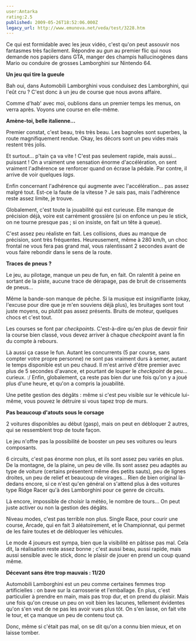 ```yaml
---
user:Antarka
rating:2.5
published: 2009-05-26T18:52:06.000Z
legacy_url: http://www.emunova.net/veda/test/3228.htm
---
```

Ce qui est formidable avec les jeux vidéo, c'est qu'on peut assouvir nos fantasmes très facilement. Répondre au _gun_ au premier flic qui nous demande nos papiers dans GTA, manger des champis hallucinogènes dans Mario ou conduire de grosses Lamborghini sur Nintendo 64\.  

  

**Un jeu qui tire la gueule**  

  

Bah oui, dans Automobili Lamborghini vous conduisez des Lamborghini, qui l'eût cru ? C'est donc à un jeu de course que nous avons affaire.  

  

Comme d'hab' avec moi, oublions dans un premier temps les menus, on verra après. Voyons une course en elle-même.  

  

**Amène-toi, belle italienne...**  

  

Premier constat, c'est beau, très très beau. Les bagnoles sont superbes, la route magnifiquement rendue. Okay, les décors sont un peu vides mais restent très jolis.  

  

Et surtout... p'tain ça va vite ! C'est pas seulement rapide, mais aussi... puissant ! On a vraiment une sensation énorme d'accélération, on sent vraiment l'adhérence se renforcer quand on écrase la pédale. Par contre, il arrive de voir quelques _lags_.  

  

Enfin concernant l'adhérence qui augmente avec l'accélération... pas assez malgré tout. Est-ce la faute de la vitesse ? Je sais pas, mais l'adhérence reste assez limite, je trouve.  

  

Globalement, c'est toute la jouabilité qui est curieuse. Elle manque de précision déjà, voire est carrément grossière (si on enfonce un peu le stick, on ne tourne presque pas ; si on insiste, on fait un tête à queue).  

  

C'est assez peu réaliste en fait. Les collisions, dues au manque de précision, sont très fréquentes. Heureusement, même à 280 km/h, un choc frontal ne vous fera pas grand mal, vous ralentissant 2 secondes avant de vous faire rebondir dans le sens de la route.  

  

**Traces de pneus ?**  

  

Le jeu, au pilotage, manque un peu de fun, en fait. On ralentit à peine en sortant de la piste, aucune trace de dérapage, pas de bruit de crissements de pneus...  

  

Même la bande-son manque de pêche. Si la musique est insignifiante (okay, l'excuse pour dire que je m'en souviens déjà plus), les bruitages sont tout juste moyens, ou plutôt pas assez présents. Bruits de moteur, quelques chocs et c'est tout.  

  

Les courses se font par _checkpoints_. C'est-à-dire qu'en plus de devoir finir la course bien classé, vous devez arriver à chaque _checkpoint_ avant la fin du compte à rebours.  

  

Là aussi ça casse le fun. Autant les concurrents (5 par course, sans compter votre propre personne) ne sont pas vraiment durs à semer, autant le temps disponible est un peu chaud. Il m'est arrivé d'être premier avec plus de 5 secondes d'avance, et pourtant de louper le _checkpoint_ de peu... curieux. :/ Enfin, globalement, ça reste pas bien dur une fois qu'on y a joué plus d'une heure, et qu'on a compris la jouabilité.  

  

Une petite gestion des dégâts : même si c'est peu visible sur le véhicule lui-même, vous pouvez le détruire si vous tapez trop de murs.  

  

**Pas beaucoup d'atouts sous le corsage**  

  

2 voitures disponibles au début (gasp), mais on peut en débloquer 2 autres, qui se ressemblent trop de toute façon.  

  

Le jeu n'offre pas la possibilité de booster un peu ses voitures ou leurs composants.  

  

6 circuits, c'est pas énorme non plus, et ils sont assez peu variés en plus. De la montagne, de la plaine, un peu de ville. Ils sont assez peu adaptés au type de voiture (certains présentent même des petits sauts), peu de lignes droites, un peu de relief et beaucoup de virages... Rien de bien original là-dedans encore, si ce n'est qu'en général on s'attend plus à des voitures type Ridge Racer qu'à des Lamborghini pour ce genre de circuits.  

  

Là encore, impossible de choisir la météo, le nombre de tours... On peut juste activer ou non la gestion des dégâts.  

  

Niveau modes, c'est pas terrible non plus. Single Race, pour courir une course, Arcade, qui en fait 3 aléatoirement, et le Championnat, qui permet de les faire toutes et de débloquer les véhicules.  

  

Le mode 4 joueurs est sympa, bien que la visibilité en pâtisse pas mal. Cela dit, la réalisation reste assez bonne ; c'est aussi beau, aussi rapide, mais aussi sensible avec le stick, donc le plaisir de jouer en prend un coup quand même.  

  

**Décevant sans être trop mauvais : 11/20**  

  

Automobili Lamborghini est un peu comme certaines femmes trop artificielles : on bave sur la carrosserie et l'emballage. En plus, c'est particulier à prendre en main, mais pas trop dur, et on prend du plaisir. Mais une fois qu'on creuse un peu on voit bien les lacunes, tellement évidentes qu'on s'en veut de ne pas les avoir vues plus tôt. On s'en lasse, on fait vite le tour, et ça manque un peu de contenu tout ça.  

  

Donc, même si c'était pas mal, on se dit qu'on a connu bien mieux, et on laisse tomber.
